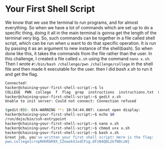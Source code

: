 # Your First Shell Script
We know that we use the terminal to run programs, and for almost everything. So when we have a lot of commands which are set up to do a specific thing, doing it all in the main terminal is gonna get the length of the terminal very big. So, such commands can be together in a file called shell script, which can be run when u want to do that specific operation. It is run by passing it as an argument to new instance of the shell(bash). So when done like this, it takes the commands from the file rather than the user.
	In this challenge, I created a file called `x.sh` using the command `nano x.sh`. Then I wrote 
				`#!/bin/bash
				 /challenge/pwn
				 /challenge/college`
in the shell file and then made it executable for the user. then I did *bash x.sh* to run it and get the flag.

```bash
Connected!
hacker@chaining~your-first-shell-script:~$ ls
COLLEGE  PWN  college  f  flag  grep  instructions  instructions.txt  myflag  not-the-flag  profile  the-flag  x.sh
hacker@chaining~your-first-shell-script:~$ gedit x.sh
Unable to init server: Could not connect: Connection refused

(gedit:93): Gtk-WARNING **: 10:54:44.007: cannot open display:
hacker@chaining~your-first-shell-script:~$ echo $0
/run/dojo/bin/ssh-entrypoint
hacker@chaining~your-first-shell-script:~$ nano x.sh
hacker@chaining~your-first-shell-script:~$ chmod u+x x.sh
hacker@chaining~your-first-shell-script:~$ bash x.sh
Great job, you've written your first shell script! Here is the flag:
pwn.college{crnpRHhRbR9X_IZnwokXJxdCFsg.dFzN4QDL2kTN0czW}
```

